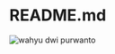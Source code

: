 # README.md

![wahyu dwi purwanto](https://github-readme-stats.vercel.app/api?username=wahyuwww&show_icons=true&hide_border=true)
